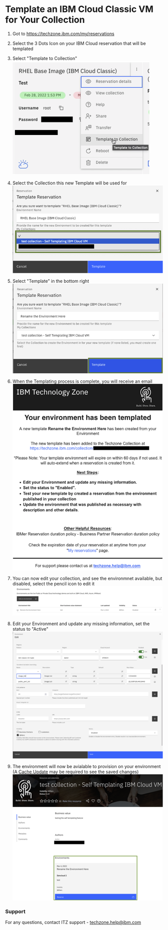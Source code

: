 # Template an IBM Cloud Classic VM for Your Collection  

1.  Got to https://techzone.ibm.com/my/reservations  

2.  Select the 3 Dots Icon on your IBM Cloud reservation that will be templated  

3.  Select "Template to Collection"  
![Select template to collection](Images/template-to-collection.png)  

4.  Select the Collection this new Template will be used for  
![Select template collection](Images/select-template-collection.png)  
  
5.  Select "Template" in the bottom right  
![select template to finish](Images/select-template-to-finish.png)  

6.  When the Templating process is complete, you will receive an email  
![sample self template email](Images/sample-self-template-email.png)  

7.  You can now edit your collection, and see the environmnet available, but disabled, select the pencil icon to edit it  
![your new environment in your collection](Images/your-new-environment-in-your-collection.png)  

8.  Edit your Environment and update any missing information, set the status to "Active"
![edit-your-environment-with-new-options](Images/edit-your-environment-with-new-options.png)  

9. The environment will now be avialable to provision on your environment (A [Cache Update](https://github.com/IBM/itz-support-public/blob/main/IBM-Technology-Zone/IBM-Technology-Zone-Runbooks/cache-update.md) may be required to see the saved changes)  
![new self template ready as env](Images/new-self-template-ready-as-env.png)  

### Support

For any questions, contact ITZ support - techzone.help@ibm.com
